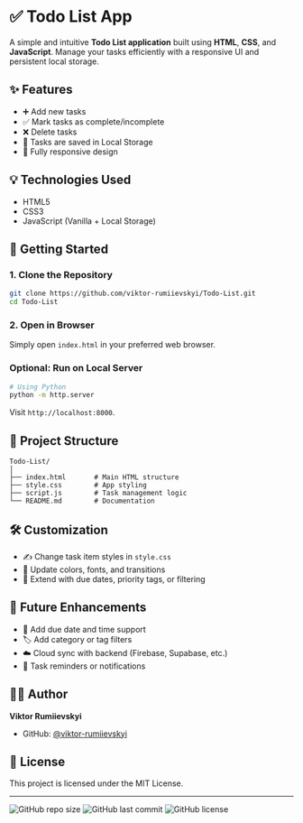 
# ✅ Todo List App

A simple and intuitive **Todo List application** built using **HTML**, **CSS**, and **JavaScript**. Manage your tasks efficiently with a responsive UI and persistent local storage.

## ✨ Features

- ➕ Add new tasks
- ✅ Mark tasks as complete/incomplete
- ❌ Delete tasks
- 💾 Tasks are saved in Local Storage
- 📱 Fully responsive design

## 💡 Technologies Used

- HTML5
- CSS3
- JavaScript (Vanilla + Local Storage)

## 🚀 Getting Started

### 1. Clone the Repository

```bash
git clone https://github.com/viktor-rumiievskyi/Todo-List.git
cd Todo-List
```

### 2. Open in Browser

Simply open `index.html` in your preferred web browser.

### Optional: Run on Local Server

```bash
# Using Python
python -m http.server
```

Visit `http://localhost:8000`.

## 📁 Project Structure

```
Todo-List/
│
├── index.html       # Main HTML structure
├── style.css        # App styling
├── script.js        # Task management logic
└── README.md        # Documentation
```


## 🛠 Customization

- ✍️ Change task item styles in `style.css`
- 🎨 Update colors, fonts, and transitions
- 🔄 Extend with due dates, priority tags, or filtering

## 🌟 Future Enhancements

- 📅 Add due date and time support
- 🏷️ Add category or tag filters
- ☁️ Cloud sync with backend (Firebase, Supabase, etc.)
- 🔔 Task reminders or notifications

## 👨‍💻 Author

**Viktor Rumiievskyi**  
- GitHub: [@viktor-rumiievskyi](https://github.com/viktor-rumiievskyi)

## 📄 License

This project is licensed under the MIT License.

---

![GitHub repo size](https://img.shields.io/github/repo-size/viktor-rumiievskyi/Todo-List)
![GitHub last commit](https://img.shields.io/github/last-commit/viktor-rumiievskyi/Todo-List)
![GitHub license](https://img.shields.io/github/license/viktor-rumiievskyi/Todo-List)
